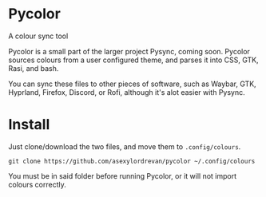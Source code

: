 # Pycolor
A colour sync tool

Pycolor is a small part of the larger project Pysync, coming soon. Pycolor sources colours from a user configured theme, and parses it into CSS, GTK, Rasi, and bash.

You can sync these files to other pieces of software, such as Waybar, GTK, Hyprland, Firefox, Discord, or Rofi, although it's alot easier with Pysync.

# Install

Just clone/download the two files, and move them to `.config/colours`.

`git clone https://github.com/asexylordrevan/pycolor ~/.config/colours`

You must be in said folder before running Pycolor, or it will not import colours correctly.
